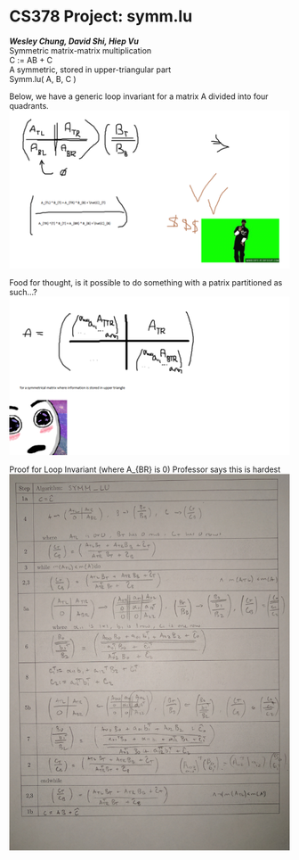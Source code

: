 # CS378 Project: symm.lu

***Wesley Chung, David Shi, Hiep Vu***  
Symmetric matrix-matrix multiplication  
C := AB + C  
A symmetric, stored in upper-triangular part  
Symm.lu( A, B, C )  
  
  
  
  

  
Below, we have a generic loop invariant for a matrix A divided into four quadrants.
![Alt text](/win.png?raw=true "Generic loop invariant")

Food for thought, is it possible to do something with a patrix partitioned as such...?
![Alt text](/thought.png?raw=true "Food for thought")

Proof for Loop Invariant (where A_{BR} is 0) Professor says this is hardest
![Alt text](/loop_invariant.jpg?raw=true "Proof for Loop Invariant")
